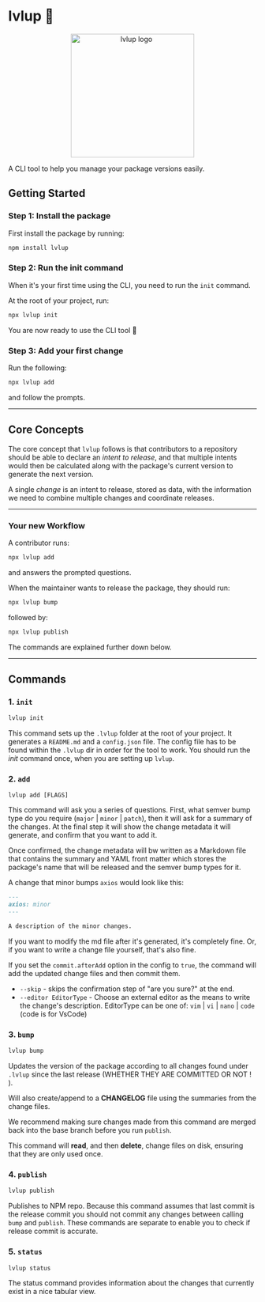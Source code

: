 # lvlup 🎩

<p align="center">
  <img src="https://i.ibb.co/3dqjJfw/lvlup-v1.png" width="250" alt="lvlup logo" />
</p>

A CLI tool to help you manage your package versions easily.

## Getting Started

### Step 1: Install the package

First install the package by running:

```bash
npm install lvlup
```

### Step 2: Run the init command

When it's your first time using the CLI, you need to run the `init` command.

At the root of your project, run:

```bash
npx lvlup init
```

You are now ready to use the CLI tool 🙂

### Step 3: Add your first change

Run the following:

```bash
npx lvlup add
```

and follow the prompts.

---

## Core Concepts

The core concept that `lvlup` follows is that contributors to a repository should be able to declare an _intent to release_, and that multiple intents would then be calculated along with the package's current version to generate the next version.

A single _change_ is an intent to release, stored as data, with the information we need to combine multiple changes and coordinate releases.

---

### Your new Workflow

A contributor runs:

```bash
npx lvlup add
```

and answers the prompted questions.

When the maintainer wants to release the package, they should run:

```bash
npx lvlup bump
```

followed by:

```bash
npx lvlup publish
```

The commands are explained further down below.

---

## Commands

### 1. `init`

```bash
lvlup init
```

This command sets up the `.lvlup` folder at the root of your project. It generates a `README.md` and a `config.json` file. The config file has to be found within the `.lvlup` dir in order for the tool to work. You should run the _init_ command once, when you are setting up `lvlup`.

### 2. `add`

```
lvlup add [FLAGS]
```

This command will ask you a series of questions. First, what semver bump type do you require (`major` | `minor` | `patch`), then it will ask for a summary of the changes. At the final step it will show the change metadata it will generate, and confirm that you want to add it.

Once confirmed, the change metadata will bw written as a Markdown file that contains the summary and YAML front matter which stores the package's name that will be released and the semver bump types for it.

A change that minor bumps `axios` would look like this:

```md
---
axios: minor
---

A description of the minor changes.
```

If you want to modify the md file after it's generated, it's completely fine. Or, if you want to write a change file yourself, that's also fine.

If you set the `commit.afterAdd` option in the config to `true`, the command will add the updated change files and then commit them.

- `--skip` - skips the confirmation step of "are you sure?" at the end.
- `--editor EditorType` - Choose an external editor as the means to write the change's description. EditorType can be one of: `vim` | `vi` | `nano` | `code` (code is for VsCode)

### 3. `bump`

```bash
lvlup bump
```

Updates the version of the package according to all changes found under `.lvlup` since the last release (WHETHER THEY ARE COMMITTED OR NOT ! ).

Will also create/append to a **CHANGELOG** file using the summaries from the change files.

We recommend making sure changes made from this command are merged back into the base branch before you run `publish`.

This command will **read**, and then **delete**, change files on disk, ensuring that they are only used once.

### 4. `publish`

```bash
lvlup publish
```

Publishes to NPM repo. Because this command assumes that last commit is the release commit you should not commit any changes between calling `bump` and `publish`. These commands are separate to enable you to check if release commit is accurate.

### 5. `status`

```bash
lvlup status
```

The status command provides information about the changes that currently exist in a nice tabular view.
